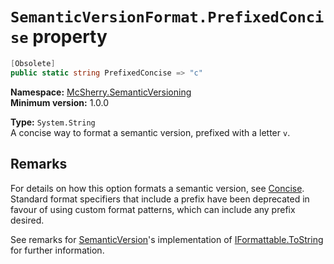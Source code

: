 # `SemanticVersionFormat.PrefixedConcise` property

```c#
[Obsolete]
public static string PrefixedConcise => "c"
```

**Namespace:** [McSherry.SemanticVersioning][1]  
**Minimum version:** 1.0.0

[1]: ../

**Type:** `System.String`  
A concise way to format a semantic version, prefixed with a
letter `v`.


## Remarks

For details on how this option formats a semantic version, see [Concise][2]. Standard format specifiers that include a prefix have been deprecated in favour of using custom format patterns, which can include any prefix desired.

See remarks for [SemanticVersion][1a]'s implementation of [IFormattable.ToString][3] for further information.

[1a]: ../
[2]: ./Concise.md
[3]: ../SemanticVersion/IFormattable.ToString(String,IFormatProvider).md
